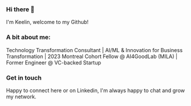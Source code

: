 ### Hi there 👋
I'm Keelin, welcome to my Github!

### A bit about me:
Technology Transformation Consultant | AI/ML & Innovation for Business Transformation | 2023 Montreal Cohort Fellow @ AI4GoodLab (MILA) | Former Engineer @ VC-backed Startup

### Get in touch
Happy to connect here or on Linkedin, I'm always happy to chat and grow my network. 

<!--
**ksek87/ksek87** is a ✨ _special_ ✨ repository because its `README.md` (this file) appears on your GitHub profile.

Here are some ideas to get you started:

- 🔭 I’m currently working on ...
- 🌱 I’m currently learning ...
- 👯 I’m looking to collaborate on ...
- 🤔 I’m looking for help with ...
- 💬 Ask me about ...
- 📫 How to reach me: ...
- 😄 Pronouns: ...
- ⚡ Fun fact: ...
-->
